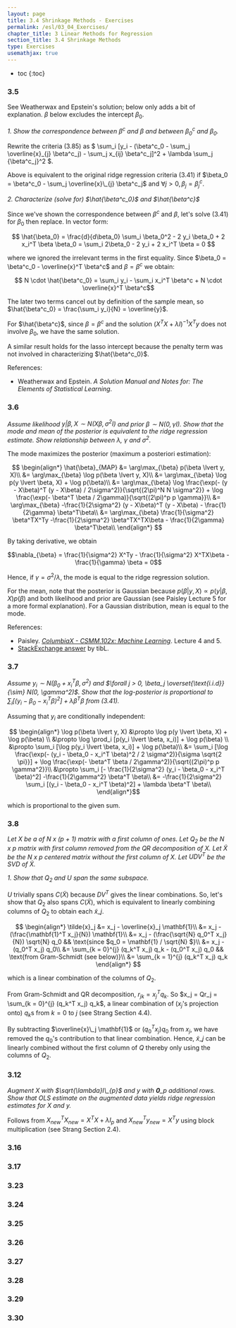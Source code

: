 ```yaml
---
layout: page
title: 3.4 Shrinkage Methods - Exercises
permalink: /esl/03_04_Exercises/
chapter_title: 3 Linear Methods for Regression
section_title: 3.4 Shrinkage Methods
type: Exercises
usemathjax: true
---
```


* toc
{:toc}

### 3.5

See Weatherwax and Epstein's solution; below only adds a bit of explanation. $\beta$ below excludes the intercept $\beta_0$.

*1. Show the correspondence between $\beta^c$ and $\beta$ and between $\beta^c_0$ and $\beta_0$.*

Rewrite the criteria (3.85) as $ \sum_i [y_i - (\beta^c_0 - \sum_j \overline{x}\_{j} \beta^c_j) - \sum_j x_{ij} \beta^c_j]^2 + \lambda \sum_j {\beta^c_j}^2 $.

Above is equivalent to the original ridge regression criteria (3.41) if $\beta_0 = \beta^c_0 - \sum_j \overline{x}\_{j} \beta^c_j$ and $\forall j > 0, \beta_j = \beta^c_j$.

*2. Characterize (solve for) $\hat{\beta^c_0}$ and $\hat{\beta^c}$*

Since we've shown the correspondence between $\beta^c$ and $\beta$, let's solve (3.41) for $\beta_0$ then replace. In vector form:

$$
\hat{\beta_0} 
= \frac{d}{d\beta_0} \sum_i \beta_0^2 - 2 y_i \beta_0 + 2 x_i^T \beta \beta_0
= \sum_i 2\beta_0 - 2 y_i + 2 x_i^T \beta = 0
$$

where we ignored the irrelevant terms in the first equality. Since $\beta_0 = \beta^c_0 - \overline{x}^T \beta^c$ and $\beta = \beta^c$ we obtain:

$$ N \cdot \hat{\beta^c_0} = \sum_i y_i - \sum_i x_i^T \beta^c + N \cdot \overline{x}^T \beta^c$$

The later two terms cancel out by definition of the sample mean, so $\hat{\beta^c_0} = \frac{\sum_i y_i}{N} = \overline{y}$.

For $\hat{\beta^c}$, since $\beta = \beta^c$ and the solution $(X^TX + \lambda I)^{-1}X^Ty$ does not involve $\beta_0$, we have the same solution.

A similar result holds for the lasso intercept because the penalty term was not involved in characterizing $\hat{\beta^c_0}$.

References:

* Weatherwax and Epstein. *A Solution Manual and Notes for:
The Elements of Statistical Learning*.

### 3.6

*Assume likelihood $y \lvert \beta, X \sim N(X\beta, \sigma^2 I)$ and prior $\beta \sim N(0, \gamma I)$. Show that the mode and mean of the posterior is equivalent to the ridge regression estimate. Show relationship between $\lambda$, $\gamma$ and $\sigma^2$.*

The mode maximizes the posterior (maximum a posteriori estimation):

$$ \begin{align*}
\hat{\beta}_{MAP} 
&= \arg\max_{\beta} p(\beta \lvert y, X)\\
&= \arg\max_{\beta} \log p(\beta \lvert y, X)\\
&= \arg\max_{\beta} \log p(y \lvert \beta, X) + \log p(\beta)\\
&= \arg\max_{\beta} \log \frac{\exp(- (y - X\beta)^T (y - X\beta) / 2\sigma^2)}{\sqrt{(2\pi)^N N \sigma^2}} + \log \frac{\exp(- \beta^T \beta / 2\gamma)}{\sqrt{(2\pi)^p p \gamma}}\\
&= \arg\max_{\beta} -\frac{1}{2\sigma^2} (y - X\beta)^T (y - X\beta) - \frac{1}{2\gamma} \beta^T\beta\\
&= \arg\max_{\beta} \frac{1}{\sigma^2} \beta^TX^Ty -\frac{1}{2\sigma^2} \beta^TX^TX\beta - \frac{1}{2\gamma} \beta^T\beta\\
\end{align*} $$

By taking derivative, we obtain

$$\nabla_{\beta} = \frac{1}{\sigma^2} X^Ty - \frac{1}{\sigma^2} X^TX\beta - \frac{1}{\gamma} \beta = 0$$

Hence, if $\gamma = \sigma^2 / \lambda$, the mode is equal to the ridge regression solution.

For the mean, note that the posterior is Gaussian because $p(\beta \lvert y, X) \propto p(y \lvert \beta, X) p(\beta)$ and both likelihood and prior are Gaussian (see Paisley Lecture 5 for a more formal explanation). For a Gaussian distribution, mean is equal to the mode.

References:
* Paisley. [*ColumbiaX - CSMM.102x: Machine Learning*](https://www.edx.org/course/machine-learning). Lecture 4 and 5.
* [StackExchange answer](https://math.stackexchange.com/a/2211829/455856) by tibL.

### 3.7

*Assume $y_i \sim N(\beta_0 + x_i^T \beta, \sigma^2)$ and $\forall j > 0, \beta_j \overset{\text{i.i.d}}{\sim} N(0, \gamma^2)$. Show that the log-posterior is proportional to $\sum_i [(y_i - \beta_0 - x_i^T \beta)^2] + \lambda \beta^T\beta$ from (3.41).*

Assuming that $y_i$ are conditionally independent:

$$ \begin{align*}
\log p(\beta \lvert y, X) &\propto \log p(y \lvert \beta, X) + \log p(\beta) \\
&\propto \log \prod_i [p(y_i \lvert \beta, x_i)] + \log p(\beta) \\
&\propto \sum_i [\log p(y_i \lvert \beta, x_i)] + \log p(\beta)\\
&= \sum_i [\log \frac{\exp(- (y_i - \beta_0 - x_i^T \beta)^2 / 2 \sigma^2)}{\sigma \sqrt{2 \pi}}] + \log \frac{\exp(- \beta^T \beta / 2\gamma^2)}{\sqrt{(2\pi)^p p \gamma^2}}\\
&\propto \sum_i [- \frac{1}{2\sigma^2} (y_i - \beta_0 - x_i^T \beta)^2] -\frac{1}{2\gamma^2} \beta^T \beta\\
&= -\frac{1}{2\sigma^2} \sum_i [(y_i - \beta_0 - x_i^T \beta)^2] + \lambda \beta^T \beta\\
\end{align*}$$

which is proportional to the given sum.

### 3.8

*Let $X$ be a of N x (p + 1) matrix with a first column of ones. Let $Q_2$ be the N x p matrix with first column removed from the QR decomposition of $X$. Let $\tilde{X}$ be the N x p centered matrix without the first column of $X$. Let $UDV^T$ be the SVD of $\tilde{X}$.*

*1. Show that $Q_2$ and $U$ span the same subspace.*

$U$ trivially spans $C(\tilde{X})$ because $DV^T$ gives the linear combinations. So, let's show that $Q_2$ also spans $C(\tilde{X})$, which is equivalent to linearly combining columns of $Q_2$ to obtain each $\tilde{x}\_j$.

$$ \begin{align*} 
\tilde{x}_j 
&= x_j - \overline{x}_j \mathbf{1}\\
&= x_j - (\frac{\mathbf{1}^T x_j}{N}) \mathbf{1}\\
&= x_j - (\frac{\sqrt{N} q_0^T x_j}{N}) \sqrt{N} q_0 && \text{since $q_0 = \mathbf{1} / \sqrt{N} $}\\
&= x_j - (q_0^T x_j) q_0\\
&= \sum_{k = 0}^{j} (q_k^T x_j) q_k - (q_0^T x_j) q_0 && \text{from Gram-Schmidt (see below)}\\
&= \sum_{k = 1}^{j} (q_k^T x_j) q_k
\end{align*} $$

which is a linear combination of the columns of $Q_2$.

From Gram-Schmidt and QR decomposition, $r_{jk} = x_j^Tq_k$. So $x_j = Qr_j = \sum_{k = 0}^{j} (q_k^T x_j) q_k$, a linear combination of ($x_j$'s projection onto) $q_k$s from $k=0$ to $j$ (see Strang Section 4.4).

By subtracting $\overline{x}\_j \mathbf{1}$ or $(q_0^T x_j) q_0$ from $x_j$, we have removed the $q_0$'s contribution to that linear combination. Hence, $\tilde{x}\_j$ can be linearly combined without the first column of $Q$ thereby only using the columns of $Q_2$.

### 3.12

*Augment $X$ with $\sqrt{\lambda}I\_{p}$ and $y$ with $\mathbf{0}\_{p}$ additional rows. Show that OLS estimate on the augmented data yields ridge regression estimates for $X$ and $y$.*

Follows from $X_{new}^T X_{new} = X^T X + \lambda I_p$ and $X_{new}^T y_{new} = X^T y$ using block multiplication (see Strang Section 2.4).

### 3.16

### 3.17

### 3.23

### 3.24

### 3.25

### 3.26

### 3.27

### 3.28

### 3.29

### 3.30